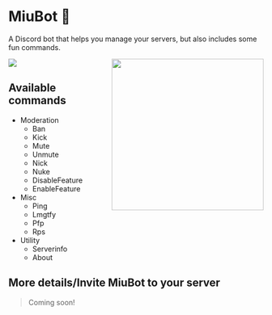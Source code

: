 # MiuBot 🤖
A Discord bot that helps you manage your servers, but also includes some fun commands.

<img src="https://forthebadge.com/images/badges/built-with-love.svg" align="center">


<img src="https://yt3.ggpht.com/-4feLfBun-a0/AAAAAAAAAAI/AAAAAAAAAAA/-KeJnVNmBfg/s900-c-k-no-mo-rj-c0xffffff/photo.jpg" width="300" align="right">

## Available commands

* Moderation
    - Ban
    - Kick
    - Mute
    - Unmute
    - Nick
    - Nuke
    - DisableFeature
    - EnableFeature
* Misc
    - Ping
    - Lmgtfy
    - Pfp
    - Rps
* Utility
    - Serverinfo
    - About

## More details/Invite MiuBot to your server
> Coming soon!
